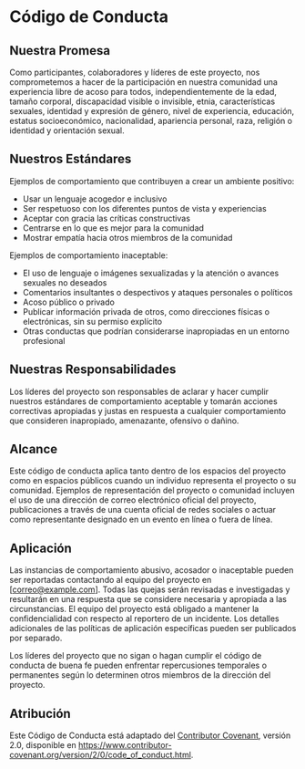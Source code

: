 # Código de Conducta

## Nuestra Promesa

Como participantes, colaboradores y líderes de este proyecto, nos comprometemos a hacer de la participación en nuestra comunidad una experiencia libre de acoso para todos, independientemente de la edad, tamaño corporal, discapacidad visible o invisible, etnia, características sexuales, identidad y expresión de género, nivel de experiencia, educación, estatus socioeconómico, nacionalidad, apariencia personal, raza, religión o identidad y orientación sexual.

## Nuestros Estándares

Ejemplos de comportamiento que contribuyen a crear un ambiente positivo:

- Usar un lenguaje acogedor e inclusivo
- Ser respetuoso con los diferentes puntos de vista y experiencias
- Aceptar con gracia las críticas constructivas
- Centrarse en lo que es mejor para la comunidad
- Mostrar empatía hacia otros miembros de la comunidad

Ejemplos de comportamiento inaceptable:

- El uso de lenguaje o imágenes sexualizadas y la atención o avances sexuales no deseados
- Comentarios insultantes o despectivos y ataques personales o políticos
- Acoso público o privado
- Publicar información privada de otros, como direcciones físicas o electrónicas, sin su permiso explícito
- Otras conductas que podrían considerarse inapropiadas en un entorno profesional

## Nuestras Responsabilidades

Los líderes del proyecto son responsables de aclarar y hacer cumplir nuestros estándares de comportamiento aceptable y tomarán acciones correctivas apropiadas y justas en respuesta a cualquier comportamiento que consideren inapropiado, amenazante, ofensivo o dañino.

## Alcance

Este código de conducta aplica tanto dentro de los espacios del proyecto como en espacios públicos cuando un individuo representa el proyecto o su comunidad. Ejemplos de representación del proyecto o comunidad incluyen el uso de una dirección de correo electrónico oficial del proyecto, publicaciones a través de una cuenta oficial de redes sociales o actuar como representante designado en un evento en línea o fuera de línea.

## Aplicación

Las instancias de comportamiento abusivo, acosador o inaceptable pueden ser reportadas contactando al equipo del proyecto en [correo@example.com]. Todas las quejas serán revisadas e investigadas y resultarán en una respuesta que se considere necesaria y apropiada a las circunstancias. El equipo del proyecto está obligado a mantener la confidencialidad con respecto al reportero de un incidente. Los detalles adicionales de las políticas de aplicación específicas pueden ser publicados por separado.

Los líderes del proyecto que no sigan o hagan cumplir el código de conducta de buena fe pueden enfrentar repercusiones temporales o permanentes según lo determinen otros miembros de la dirección del proyecto.

## Atribución

Este Código de Conducta está adaptado del [Contributor Covenant][homepage], versión 2.0, disponible en https://www.contributor-covenant.org/version/2/0/code_of_conduct.html.

[homepage]: https://www.contributor-covenant.org